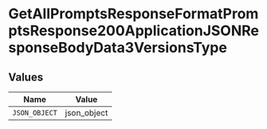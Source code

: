# GetAllPromptsResponseFormatPromptsResponse200ApplicationJSONResponseBodyData3VersionsType


## Values

| Name          | Value         |
| ------------- | ------------- |
| `JSON_OBJECT` | json_object   |
